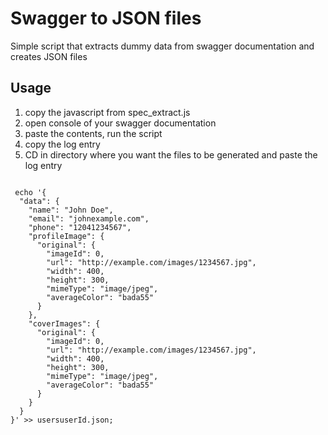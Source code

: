# Swagger to JSON files

Simple script that extracts dummy data from swagger documentation and creates JSON files

## Usage

1. copy the javascript from spec_extract.js
2. open console of your swagger documentation
3. paste the contents, run the script
4. copy the log entry
5. CD in directory where you want the files to be generated and paste the log entry

```

 echo '{
  "data": {
    "name": "John Doe",
    "email": "johnexample.com",
    "phone": "12041234567",
    "profileImage": {
      "original": {
        "imageId": 0,
        "url": "http://example.com/images/1234567.jpg",
        "width": 400,
        "height": 300,
        "mimeType": "image/jpeg",
        "averageColor": "bada55"
      }
    },
    "coverImages": {
      "original": {
        "imageId": 0,
        "url": "http://example.com/images/1234567.jpg",
        "width": 400,
        "height": 300,
        "mimeType": "image/jpeg",
        "averageColor": "bada55"
      }
    }
  }
}' >> usersuserId.json;



```